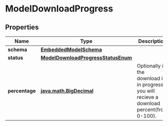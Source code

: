 
# ModelDownloadProgress

## Properties
Name | Type | Description | Notes
------------ | ------------- | ------------- | -------------
**schema** | [**EmbeddedModelSchema**](EmbeddedModelSchema) |  |  [optional]
**status** | [**ModelDownloadProgressStatusEnum**](ModelDownloadProgressStatusEnum) |  |  [optional]
**percentage** | [**java.math.BigDecimal**](java.math.BigDecimal) | Optionally if the download is in progress you will recieve a download percent(from 0-100). |  [optional]



